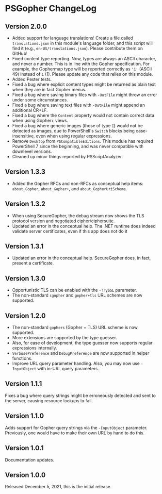 # PSGopher ChangeLog

## Version 2.0.0
-  Added support for language translations!  Create a file called `translations.json` in this module's language folder, and this script will find it (e.g., `en-US/translations.json`).  Please contribute them on GitHub!
-  Fixed content type reporting.  Now, types are always an ASCII character, and never a number.  This is in line with the Gopher specification.  For example, the Gophermap type will be reported correctly as `'1'` (ASCII 49) instead of `1` (1).  Please update any code that relies on this module.
-  Added Pester tests.
-  Fixed a bug where explicit content types might be returned as plain text when they are in fact Gopher menus.
-  Fixed a bug where saving binary files with `-OutFile` might throw an error under some circumstances.
-  Fixed a bug where saving text files with `-OutFile` might append an additional CR+LF.
-  Fixed a bug where the `Content` property would not contain correct data when using Gopher+ views.
-  Fixed a bug where generic images (those of type `I`) would not be detected as images, due to PowerShell's `Switch` blocks being case-insensitive, even when using regular expressions.
-  Remove `Desktop` from `PSCompatibleEditions`.  This module has required PowerShell 7 since the beginning, and was never compatible with downlevel versions.
-  Cleaned up minor things reported by PSScriptAnalyzer.

## Version 1.3.3
-  Added the Gopher RFCs and non-RFCs as conceptual help items:  `about_Gopher`, `about_Gopher+`, and `about_GopherUriScheme`.

## Version 1.3.2
-  When using SecureGopher, the debug stream now shows the TLS protocol version and negotiated cipher/ciphersuite.
-  Updated an error in the conceptual help.  The .NET runtime does indeed validate server certificates, even if this app does not do it

## Version 1.3.1
-  Updated an error in the conceptual help.  SecureGopher does, in fact, present a certificate.

## Version 1.3.0
-  Opportunistic TLS can be enabled with the `-TrySSL` parameter.
-  The non-standard `sgopher` and `gopher+tls` URL schemes are now supported.

## Version 1.2.0
-  The non-standard `gophers` (Gopher + TLS) URL scheme is now supported.
-  More extensions are supported by the type guesser.
-  Also, for ease of development, the type guesser now supports regular expressions internally.
-  `VerbosePreference` and `DebugPreference` are now supported in helper functions.
-  Improve URL query parameter handling.  Also, you may now use `-InputObject` with in-URL query parameters.

## Version 1.1.1
Fixes a bug where query strings might be erroneously detected and sent to the server, causing resource lookups to fail.

## Version 1.1.0
Adds support for Gopher query strings via the `-InputObject` parameter.  Previously, one would have to make their own URL by hand to do this.

## Version 1.0.1
Documentation updates.

## Version 1.0.0
Released December 5, 2021, this is the initial release.